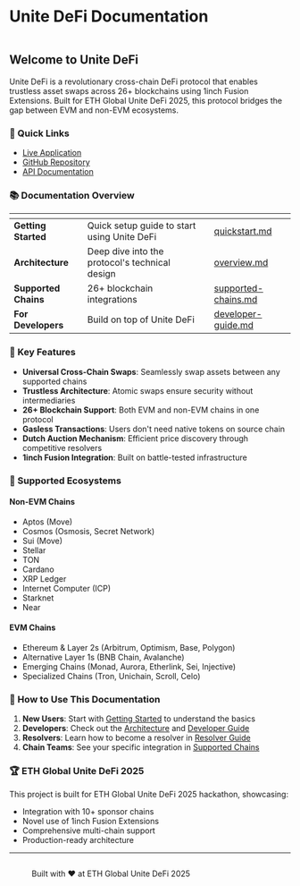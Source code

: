 # Unite DeFi Documentation

<figure><img src=".gitbook/assets/unite-defi-banner.png" alt=""><figcaption></figcaption></figure>

## Welcome to Unite DeFi

Unite DeFi is a revolutionary cross-chain DeFi protocol that enables trustless asset swaps across 26+ blockchains using 1inch Fusion Extensions. Built for ETH Global Unite DeFi 2025, this protocol bridges the gap between EVM and non-EVM ecosystems.

### 🚀 Quick Links

* [Live Application](https://unite-defi.app)
* [GitHub Repository](https://github.com/unite-defi)
* [API Documentation](api/relayer-api.md)

### 📚 Documentation Overview

<table data-view="cards"><thead><tr><th></th><th></th><th data-hidden data-card-cover data-type="files"></th><th data-hidden data-card-target data-type="content-ref"></th></tr></thead><tbody><tr><td><strong>Getting Started</strong></td><td>Quick setup guide to start using Unite DeFi</td><td></td><td><a href="getting-started/quickstart.md">quickstart.md</a></td></tr><tr><td><strong>Architecture</strong></td><td>Deep dive into the protocol's technical design</td><td></td><td><a href="architecture/overview.md">overview.md</a></td></tr><tr><td><strong>Supported Chains</strong></td><td>26+ blockchain integrations</td><td></td><td><a href="chains/supported-chains.md">supported-chains.md</a></td></tr><tr><td><strong>For Developers</strong></td><td>Build on top of Unite DeFi</td><td></td><td><a href="technical/developer-guide.md">developer-guide.md</a></td></tr></tbody></table>

### 🌟 Key Features

* **Universal Cross-Chain Swaps**: Seamlessly swap assets between any supported chains
* **Trustless Architecture**: Atomic swaps ensure security without intermediaries
* **26+ Blockchain Support**: Both EVM and non-EVM chains in one protocol
* **Gasless Transactions**: Users don't need native tokens on source chain
* **Dutch Auction Mechanism**: Efficient price discovery through competitive resolvers
* **1inch Fusion Integration**: Built on battle-tested infrastructure

### 🔗 Supported Ecosystems

#### Non-EVM Chains
- Aptos (Move)
- Cosmos (Osmosis, Secret Network)
- Sui (Move)
- Stellar
- TON
- Cardano
- XRP Ledger
- Internet Computer (ICP)
- Starknet
- Near

#### EVM Chains
- Ethereum & Layer 2s (Arbitrum, Optimism, Base, Polygon)
- Alternative Layer 1s (BNB Chain, Avalanche)
- Emerging Chains (Monad, Aurora, Etherlink, Sei, Injective)
- Specialized Chains (Tron, Unichain, Scroll, Celo)

### 📖 How to Use This Documentation

1. **New Users**: Start with [Getting Started](getting-started/quickstart.md) to understand the basics
2. **Developers**: Check out the [Architecture](architecture/overview.md) and [Developer Guide](technical/developer-guide.md)
3. **Resolvers**: Learn how to become a resolver in [Resolver Guide](technical/resolver-guide.md)
4. **Chain Teams**: See your specific integration in [Supported Chains](chains/supported-chains.md)

### 🏆 ETH Global Unite DeFi 2025

This project is built for ETH Global Unite DeFi 2025 hackathon, showcasing:
- Integration with 10+ sponsor chains
- Novel use of 1inch Fusion Extensions
- Comprehensive multi-chain support
- Production-ready architecture

---

<figure><img src=".gitbook/assets/eth-global-banner.png" alt=""><figcaption><p>Built with ❤️ at ETH Global Unite DeFi 2025</p></figcaption></figure>